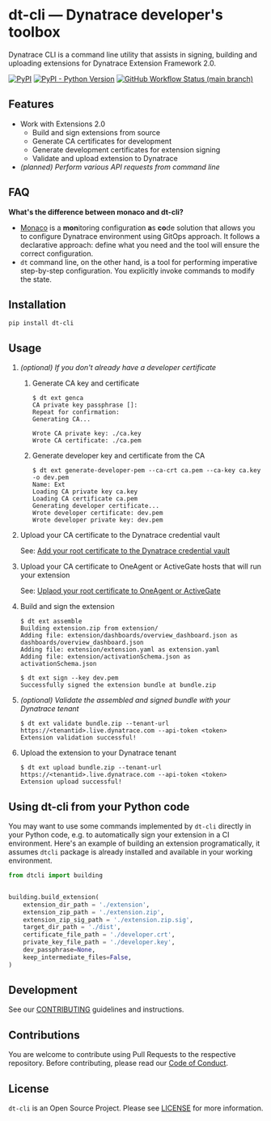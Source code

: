 # dt-cli — Dynatrace developer's toolbox

Dynatrace CLI is a command line utility that assists in signing, building and uploading
extensions for Dynatrace Extension Framework 2.0.

<p>
  <a href="https://pypi.org/project/dt-cli/"><img alt="PyPI" src="https://img.shields.io/pypi/v/dt-cli?color=blue&logo=python&logoColor=white"></a>
  <a href="https://pypi.org/project/dt-cli/"><img alt="PyPI - Python Version" src="https://img.shields.io/pypi/pyversions/dt-cli?logo=python&logoColor=white"></a>
  <a href="https://github.com/dynatrace-oss/dt-cli/actions/workflows/built-test-release.yml"><img alt="GitHub Workflow Status (main branch)" src="https://img.shields.io/github/actions/workflow/status/dynatrace-oss/dt-cli/test.yml?branch=main&logo=github"></a>
</p>

## Features

* Work with Extensions 2.0
  * Build and sign extensions from source
  * Generate CA certificates for development
  * Generate development certificates for extension signing
  * Validate and upload extension to Dynatrace
* *(planned) Perform various API requests from command line*

## FAQ

**What's the difference between monaco and dt-cli?**

* [Monaco](https://github.com/Dynatrace/dynatrace-configuration-as-code) is a **mon**itoring configuration **a**s **co**de solution that allows you to configure Dynatrace environment using GitOps approach. It follows a declarative approach: define what you need and the tool will ensure the correct configuration.
* `dt` command line, on the other hand, is a tool for performing imperative step-by-step configuration. You explicitly invoke commands to modify the state.

## Installation

```shell
pip install dt-cli
```

## Usage

1. *(optional) If you don't already have a developer certificate*
           
   1. Generate CA key and certificate

      ```shell
      $ dt ext genca
      CA private key passphrase []: 
      Repeat for confirmation: 
      Generating CA...

      Wrote CA private key: ./ca.key
      Wrote CA certificate: ./ca.pem
      ```

   1. Generate developer key and certificate from the CA

      ```shell
      $ dt ext generate-developer-pem --ca-crt ca.pem --ca-key ca.key -o dev.pem
      Name: Ext
      Loading CA private key ca.key
      Loading CA certificate ca.pem
      Generating developer certificate...
      Wrote developer certificate: dev.pem
      Wrote developer private key: dev.pem
      ```

1. Upload your CA certificate to the Dynatrace credential vault

   See: [Add your root certificate to the Dynatrace credential vault](https://www.dynatrace.com/support/help/extend-dynatrace/extensions20/sign-extension/#add-your-root-certificate-to-the-dynatrace-credential-vault)

1. Upload your CA certificate to OneAgent or ActiveGate hosts that will run your extension

   See: [Uplaod your root certificate to OneAgent or ActiveGate](https://docs.dynatrace.com/docs/extend-dynatrace/extensions20/sign-extension#upload)

1. Build and sign the extension

   ```shell
   $ dt ext assemble
   Building extension.zip from extension/
   Adding file: extension/dashboards/overview_dashboard.json as dashboards/overview_dashboard.json
   Adding file: extension/extension.yaml as extension.yaml
   Adding file: extension/activationSchema.json as activationSchema.json

   $ dt ext sign --key dev.pem
   Successfully signed the extension bundle at bundle.zip
   ```

1. *(optional) Validate the assembled and signed bundle with your Dynatrace tenant*

   ```shell
   $ dt ext validate bundle.zip --tenant-url https://<tenantid>.live.dynatrace.com --api-token <token>
   Extension validation successful!
   ```

1. Upload the extension to your Dynatrace tenant

   ```shell
   $ dt ext upload bundle.zip --tenant-url https://<tenantid>.live.dynatrace.com --api-token <token>
   Extension upload successful!
   ```

## Using dt-cli from your Python code

You may want to use some commands implemented by `dt-cli` directly in your Python code, e.g. to automatically sign your extension in a CI environment.
Here's an example of building an extension programatically, it assumes `dtcli` package is already installed and available in your working environment.


```python
from dtcli import building


building.build_extension(
    extension_dir_path = './extension',
    extension_zip_path = './extension.zip',
    extension_zip_sig_path = './extension.zip.sig',
    target_dir_path = './dist',
    certificate_file_path = './developer.crt',
    private_key_file_path = './developer.key',
    dev_passphrase=None,
    keep_intermediate_files=False,
)
```

## Development

See our [CONTRIBUTING](CONTRIBUTING.md) guidelines and instructions.

## Contributions

You are welcome to contribute using Pull Requests to the respective
repository. Before contributing, please read our
[Code of Conduct](https://github.com/dynatrace-oss/dt-cli/blob/main/CODE_OF_CONDUCT.md).

## License

`dt-cli` is an Open Source Project. Please see
[LICENSE](https://github.com/dynatrace-oss/dt-cli/blob/main/LICENSE) for more information.